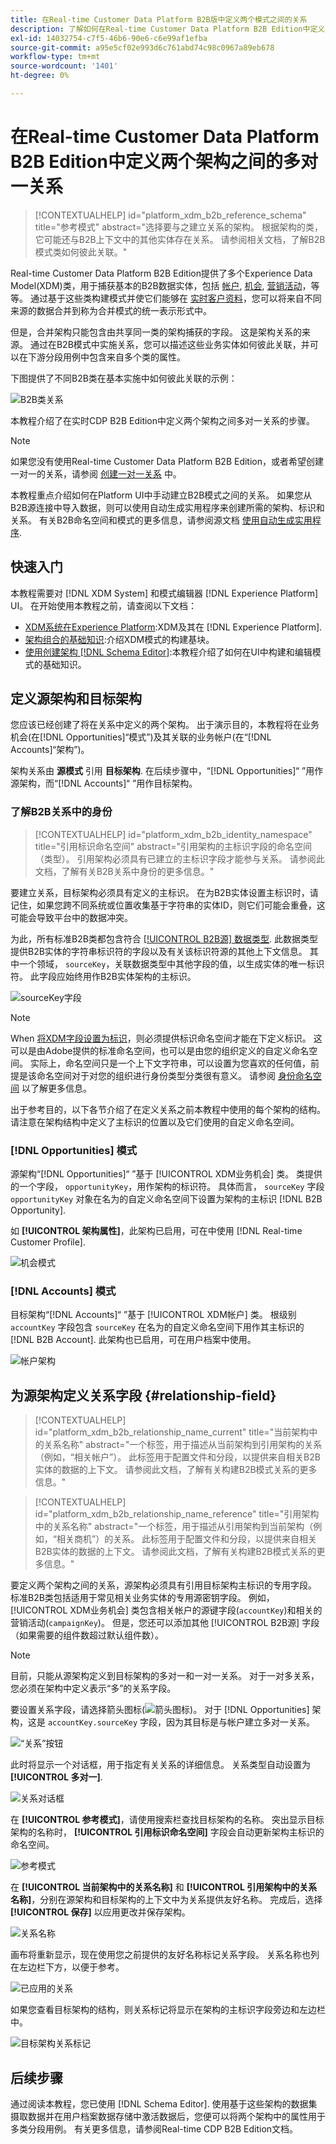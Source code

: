 ```yaml
---
title: 在Real-time Customer Data Platform B2B版中定义两个模式之间的关系
description: 了解如何在Real-time Customer Data Platform B2B Edition中定义两个架构之间的多对一关系。
exl-id: 14032754-c7f5-46b6-90e6-c6e99af1efba
source-git-commit: a95e5cf02e993d6c761abd74c98c0967a89eb678
workflow-type: tm+mt
source-wordcount: '1401'
ht-degree: 0%

---
```


# 在Real-time Customer Data Platform B2B Edition中定义两个架构之间的多对一关系

>[!CONTEXTUALHELP]
>id="platform_xdm_b2b_reference_schema"
>title="参考模式"
>abstract="选择要与之建立关系的架构。 根据架构的类，它可能还与B2B上下文中的其他实体存在关系。 请参阅相关文档，了解B2B模式类如何彼此关联。"

Real-time Customer Data Platform B2B Edition提供了多个Experience Data Model(XDM)类，用于捕获基本的B2B数据实体，包括 [帐户](../classes/b2b/business-account.md), [机会](../classes/b2b/business-opportunity.md), [营销活动](../classes/b2b/business-campaign.md)，等等。 通过基于这些类构建模式并使它们能够在 [实时客户资料](../../profile/home.md)，您可以将来自不同来源的数据合并到称为合并模式的统一表示形式中。

但是，合并架构只能包含由共享同一类的架构捕获的字段。 这是架构关系的来源。 通过在B2B模式中实施关系，您可以描述这些业务实体如何彼此关联，并可以在下游分段用例中包含来自多个类的属性。

下图提供了不同B2B类在基本实施中如何彼此关联的示例：

![B2B类关系](../images/tutorials/relationship-b2b/classes.png)

本教程介绍了在实时CDP B2B Edition中定义两个架构之间多对一关系的步骤。

>[!NOTE]
>
>如果您没有使用Real-time Customer Data Platform B2B Edition，或者希望创建一对一的关系，请参阅 [创建一对一关系](./relationship-ui.md) 中。
>
>本教程重点介绍如何在Platform UI中手动建立B2B模式之间的关系。 如果您从B2B源连接中导入数据，则可以使用自动生成实用程序来创建所需的架构、标识和关系。 有关B2B命名空间和模式的更多信息，请参阅源文档 [使用自动生成实用程序](../../sources/connectors/adobe-applications/marketo/marketo-namespaces.md).

## 快速入门

本教程需要对 [!DNL XDM System] 和模式编辑器 [!DNL Experience Platform] UI。 在开始使用本教程之前，请查阅以下文档：

* [XDM系统在Experience Platform](../home.md):XDM及其在 [!DNL Experience Platform].
* [架构组合的基础知识](../schema/composition.md):介绍XDM模式的构建基块。
* [使用创建架构 [!DNL Schema Editor]](create-schema-ui.md):本教程介绍了如何在UI中构建和编辑模式的基础知识。

## 定义源架构和目标架构

您应该已经创建了将在关系中定义的两个架构。 出于演示目的，本教程将在业务机会(在[!DNL Opportunities]“模式”)及其关联的业务帐户(在“[!DNL Accounts]“架构”)。

架构关系由 **源模式** 引用 **目标架构**. 在后续步骤中，“[!DNL Opportunities]“ ”用作源架构，而“[!DNL Accounts]“ ”用作目标架构。

### 了解B2B关系中的身份

>[!CONTEXTUALHELP]
>id="platform_xdm_b2b_identity_namespace"
>title="引用标识命名空间"
>abstract="引用架构的主标识字段的命名空间（类型）。 引用架构必须具有已建立的主标识字段才能参与关系。 请参阅此文档，了解有关B2B关系中身份的更多信息。"

要建立关系，目标架构必须具有定义的主标识。 在为B2B实体设置主标识时，请记住，如果您跨不同系统或位置收集基于字符串的实体ID，则它们可能会重叠，这可能会导致平台中的数据冲突。

为此，所有标准B2B类都包含符合 [[!UICONTROL B2B源] 数据类型](../data-types/b2b-source.md). 此数据类型提供B2B实体的字符串标识符的字段以及有关该标识符源的其他上下文信息。 其中一个领域， `sourceKey`，关联数据类型中其他字段的值，以生成实体的唯一标识符。 此字段应始终用作B2B实体架构的主标识。

![sourceKey字段](../images/tutorials/relationship-b2b/sourcekey.png)

>[!NOTE]
>
>When [将XDM字段设置为标识](../ui/fields/identity.md)，则必须提供标识命名空间才能在下定义标识。 这可以是由Adobe提供的标准命名空间，也可以是由您的组织定义的自定义命名空间。 实际上，命名空间只是一个上下文字符串，可以设置为您喜欢的任何值，前提是该命名空间对于对您的组织进行身份类型分类很有意义。 请参阅 [身份命名空间](../../identity-service/namespaces.md) 以了解更多信息。

出于参考目的，以下各节介绍了在定义关系之前本教程中使用的每个架构的结构。 请注意在架构结构中定义了主标识的位置以及它们使用的自定义命名空间。

### [!DNL Opportunities] 模式

源架构“[!DNL Opportunities]“ ”基于 [!UICONTROL XDM业务机会] 类。 类提供的一个字段， `opportunityKey`，用作架构的标识符。 具体而言， `sourceKey` 字段 `opportunityKey` 对象在名为的自定义命名空间下设置为架构的主标识 [!DNL B2B Opportunity].

如 **[!UICONTROL 架构属性]**，此架构已启用，可在中使用 [!DNL Real-time Customer Profile].

![机会模式](../images/tutorials/relationship-b2b/opportunities.png)

### [!DNL Accounts] 模式

目标架构“[!DNL Accounts]“ ”基于 [!UICONTROL XDM帐户] 类。 根级别 `accountKey` 字段包含 `sourceKey` 在名为的自定义命名空间下用作其主标识的 [!DNL B2B Account]. 此架构也已启用，可在用户档案中使用。

![帐户架构](../images/tutorials/relationship-b2b/accounts.png)

## 为源架构定义关系字段 {#relationship-field}

>[!CONTEXTUALHELP]
>id="platform_xdm_b2b_relationship_name_current"
>title="当前架构中的关系名称"
>abstract="一个标签，用于描述从当前架构到引用架构的关系（例如，“相关帐户”）。 此标签用于配置文件和分段，以提供来自相关B2B实体的数据的上下文。 请参阅此文档，了解有关构建B2B模式关系的更多信息。"

>[!CONTEXTUALHELP]
>id="platform_xdm_b2b_relationship_name_reference"
>title="引用架构中的关系名称"
>abstract="一个标签，用于描述从引用架构到当前架构（例如，“相关商机”）的关系。 此标签用于配置文件和分段，以提供来自相关B2B实体的数据的上下文。 请参阅此文档，了解有关构建B2B模式关系的更多信息。"

要定义两个架构之间的关系，源架构必须具有引用目标架构主标识的专用字段。 标准B2B类包括适用于常见相关业务实体的专用源密钥字段。 例如， [!UICONTROL XDM业务机会] 类包含相关帐户的源键字段(`accountKey`)和相关的营销活动(`campaignKey`)。 但是，您还可以添加其他 [!UICONTROL B2B源] 字段（如果需要的组件数超过默认组件数）。

>[!NOTE]
>
>目前，只能从源架构定义到目标架构的多对一和一对一关系。 对于一对多关系，您必须在架构中定义表示“多”的关系字段。

要设置关系字段，请选择箭头图标(![箭头图标](../images/tutorials/relationship-b2b/arrow.png))。 对于 [!DNL Opportunities] 架构，这是 `accountKey.sourceKey` 字段，因为其目标是与帐户建立多对一关系。

![“关系”按钮](../images/tutorials/relationship-b2b/relationship-button.png)

此时将显示一个对话框，用于指定有关关系的详细信息。 关系类型自动设置为 **[!UICONTROL 多对一]**.

![关系对话框](../images/tutorials/relationship-b2b/relationship-dialog.png)

在 **[!UICONTROL 参考模式]**，请使用搜索栏查找目标架构的名称。 突出显示目标架构的名称时， **[!UICONTROL 引用标识命名空间]** 字段会自动更新架构主标识的命名空间。

![参考模式](../images/tutorials/relationship-b2b/reference-schema.png)

在 **[!UICONTROL 当前架构中的关系名称]** 和 **[!UICONTROL 引用架构中的关系名称]**，分别在源架构和目标架构的上下文中为关系提供友好名称。 完成后，选择 **[!UICONTROL 保存]** 以应用更改并保存架构。

![关系名称](../images/tutorials/relationship-b2b/relationship-name.png)

画布将重新显示，现在使用您之前提供的友好名称标记关系字段。 关系名称也列在左边栏下方，以便于参考。

![已应用的关系](../images/tutorials/relationship-b2b/relationship-applied.png)

如果您查看目标架构的结构，则关系标记将显示在架构的主标识字段旁边和左边栏中。

![目标架构关系标记](../images/tutorials/relationship-b2b/destination-relationship.png)

## 后续步骤

通过阅读本教程，您已使用 [!DNL Schema Editor]. 使用基于这些架构的数据集摄取数据并在用户档案数据存储中激活数据后，您便可以将两个架构中的属性用于多类分段用例。 有关更多信息，请参阅Real-time CDP B2B Edition文档。
